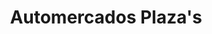 ---
title: "Automercados Plaza's"
url: /caracas/automercados-plazas-av-principal-del-cafetal/
shop: supermercado
---